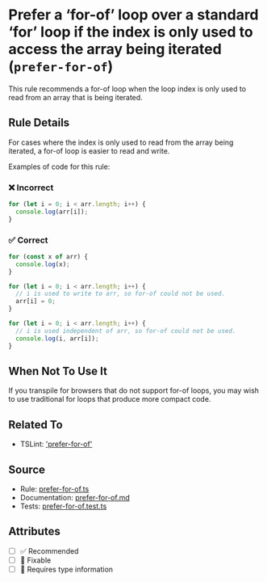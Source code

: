 # Prefer a ‘for-of’ loop over a standard ‘for’ loop if the index is only used to access the array being iterated (`prefer-for-of`)

This rule recommends a for-of loop when the loop index is only used to read from an array that is being iterated.

## Rule Details

For cases where the index is only used to read from the array being iterated, a for-of loop is easier to read and write.

Examples of code for this rule:

<!--tabs-->

### ❌ Incorrect

```js
for (let i = 0; i < arr.length; i++) {
  console.log(arr[i]);
}
```

### ✅ Correct

```js
for (const x of arr) {
  console.log(x);
}

for (let i = 0; i < arr.length; i++) {
  // i is used to write to arr, so for-of could not be used.
  arr[i] = 0;
}

for (let i = 0; i < arr.length; i++) {
  // i is used independent of arr, so for-of could not be used.
  console.log(i, arr[i]);
}
```

## When Not To Use It

If you transpile for browsers that do not support for-of loops, you may wish to use traditional for loops that produce more compact code.

## Related To

- TSLint: ['prefer-for-of'](https://palantir.github.io/tslint/rules/prefer-for-of/)

## Source

- Rule: [prefer-for-of.ts](https://github.com/typescript-eslint/typescript-eslint/blob/main/packages/eslint-plugin/src/rules/prefer-for-of.ts)
- Documentation: [prefer-for-of.md](https://github.com/typescript-eslint/typescript-eslint/blob/main/packages/eslint-plugin/docs/rules/prefer-for-of.md)
- Tests: [prefer-for-of.test.ts](https://github.com/typescript-eslint/typescript-eslint/blob/main/packages/eslint-plugin/tests/rules/prefer-for-of.test.ts)

## Attributes

- [ ] ✅ Recommended
- [ ] 🔧 Fixable
- [ ] 💭 Requires type information
